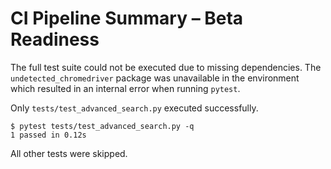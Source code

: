 # CI Pipeline Summary – Beta Readiness

The full test suite could not be executed due to missing dependencies. The `undetected_chromedriver` package was unavailable in the environment which resulted in an internal error when running `pytest`.

Only `tests/test_advanced_search.py` executed successfully.

```
$ pytest tests/test_advanced_search.py -q
1 passed in 0.12s
```

All other tests were skipped.
